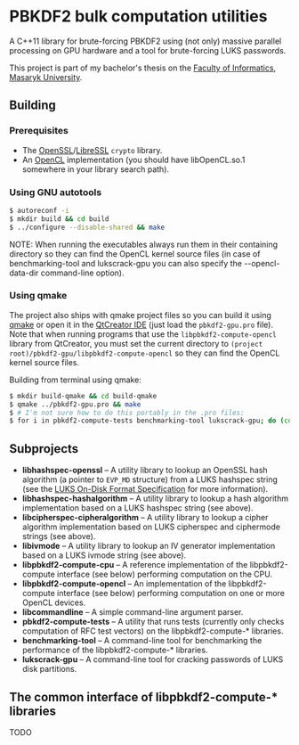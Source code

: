 # PBKDF2 bulk computation utilities
A C++11 library for brute-forcing PBKDF2 using (not only) massive parallel processing on GPU hardware and a tool for brute-forcing LUKS passwords.

This project is part of my bachelor's thesis on the [Faculty of Informatics, Masaryk University](https://www.fi.muni.cz).

## Building

### Prerequisites

 * The [OpenSSL](https://www.openssl.org/)/[LibreSSL](http://www.libressl.org/) `crypto` library.
 * An [OpenCL](https://www.khronos.org/opencl/) implementation (you should have libOpenCL.so.1 somewhere in your library search path).

### Using GNU autotools

```bash
$ autoreconf -i
$ mkdir build && cd build
$ ../configure --disable-shared && make
```

NOTE: When running the executables always run them in their containing directory so they can find the OpenCL kernel source files (in case of benchmarking-tool and lukscrack-gpu you can also specify the --opencl-data-dir command-line option).

### Using qmake

The project also ships with qmake project files so you can build it using [qmake](http://doc.qt.io/qt-4.8/qmake-manual.html) or open it in the [QtCreator IDE](http://wiki.qt.io/Category:Tools::QtCreator) (just load the `pbkdf2-gpu.pro` file). Note that when running programs that use the `libpbkdf2-compute-opencl` library from QtCreator, you must set the current directory to `(project root)/pbkdf2-gpu/libpbkdf2-compute-opencl` so they can find the OpenCL kernel source files.

Building from terminal using qmake:

```bash
$ mkdir build-qmake && cd build-qmake
$ qmake ../pbkdf2-gpu.pro && make
$ # I'm not sure how to do this portably in the .pro files:
$ for i in pbkdf2-compute-tests benchmarking-tool lukscrack-gpu; do (cd $i && ln -s ../../libpbkdf2-compute-opencl/data data); done
```

## Subprojects
 * **libhashspec-openssl** &ndash; A utility library to lookup an OpenSSL hash algorithm (a pointer to `EVP_MD` structure) from a LUKS hashspec string (see the [LUKS On-Disk Format Specification](https://gitlab.com/cryptsetup/cryptsetup/wikis/LUKS-standard/on-disk-format.pdf) for more information).
 * **libhashspec-hashalgorithm** &ndash; A utility library to lookup a hash algorithm implementation based on a LUKS hashspec string (see above).
 * **libcipherspec-cipheralgorithm** &ndash; A utility library to lookup a cipher algorithm implementation based on LUKS cipherspec and ciphermode strings (see above).
 * **libivmode** &ndash; A utility library to lookup an IV generator implementation based on a LUKS ivmode string (see above).
 * **libpbkdf2-compute-cpu** &ndash; A reference implementation of the libpbkdf2-compute interface (see below) performing computation on the CPU.
 * **libpbkdf2-compute-opencl** &ndash; An implementation of the libpbkdf2-compute interface (see below) performing computation on one or more OpenCL devices.
 * **libcommandline** &ndash; A simple command-line argument parser.
 * **pbkdf2-compute-tests** &ndash; A utility that runs tests (currently only checks computation of RFC test vectors) on the libpbkdf2-compute-\* libraries.
 * **benchmarking-tool** &ndash; A command-line tool for benchmarking the performance of the libpbkdf2-compute-\* libraries.
 * **lukscrack-gpu** &ndash; A command-line tool for cracking passwords of LUKS disk partitions.

## The common interface of libpbkdf2-compute-\* libraries

TODO
